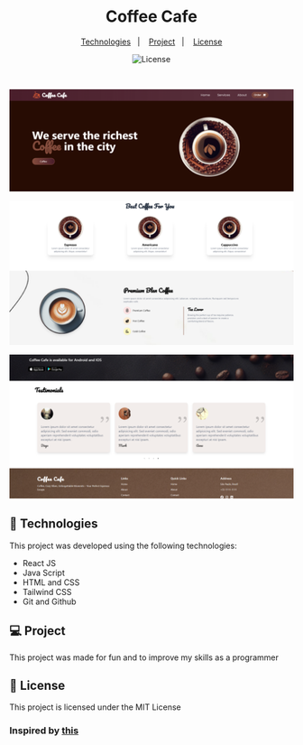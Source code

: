 <h1 align="center"> Coffee Cafe</h1>

<p align="center">
  <a href="#-technologies">Technologies</a>&nbsp;&nbsp;&nbsp;|&nbsp;&nbsp;&nbsp;
  <a href="#-project">Project</a>&nbsp;&nbsp;&nbsp;|&nbsp;&nbsp;&nbsp;
  <a href="#memo-license">License</a>
</p>

<p align="center">
  <img alt="License" src="https://img.shields.io/static/v1?label=license&message=MIT&color=B88E2F&labelColor=000000">
</p>

<br>

<p align="center">
  <img alt="" src=".github/preview-1.PNG">
</p>
<p align="center">
  <img alt="" src=".github/preview-2.PNG">
</p>
<p align="center">
  <img alt="" src=".github/preview-3.PNG">
</p>


## 🚀 Technologies

This project was developed using the following technologies:

- React JS
- Java Script
- HTML and CSS
- Tailwind CSS
- Git and Github

## 💻 Project

This project was made for fun and to improve my skills as a programmer



## :memo: License

This project is licensed under the MIT License


<h3>Inspired by <a href="https://youtu.be/VU2rjKwhY_s?si=lpqzo0p4lj6Xipar" target ="blank">this</a></h3>   